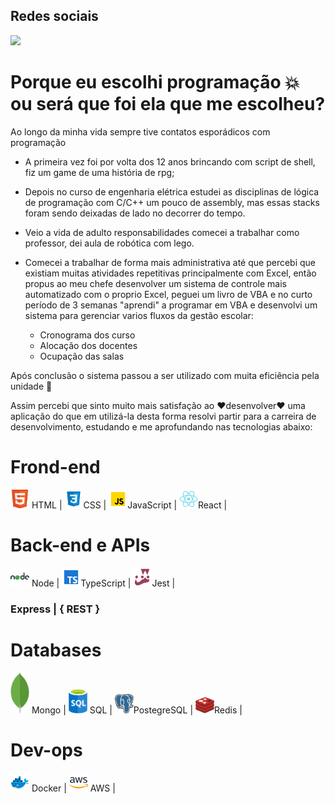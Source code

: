 ## Redes sociais

<a href= https://www.linkedin.com/in/rafaelbporto> <img src=https://img.shields.io/badge/linkedin-0077B5.svg /></a>

# Porque eu escolhi programação :boom: ou será que foi ela que me escolheu? 

Ao longo da minha vida sempre tive contatos esporádicos com programação
- A primeira vez foi por volta dos 12 anos brincando com script de shell, fiz um game de uma história de rpg;

- Depois no curso de engenharia elétrica estudei as disciplinas de lógica de programação com C/C++ um pouco de assembly, mas essas stacks foram sendo deixadas de lado no decorrer do tempo.
- Veio a vida de adulto responsabilidades comecei a trabalhar como professor, dei aula de robótica com lego.
- Comecei a trabalhar de forma mais administrativa até que percebi que existiam muitas atividades repetitivas principalmente com Excel, então propus ao meu chefe desenvolver um sistema de controle mais automatizado com o proprio Excel, peguei um livro de VBA e no curto período de 3 semanas "aprendi" a programar em VBA e desenvolvi um sistema para gerenciar varios fluxos da gestão escolar:
  - Cronograma dos curso
  - Alocação dos docentes
  - Ocupação das salas

Após conclusão o sistema passou a ser utilizado com muita eficiência pela unidade :metal:

Assim percebi que sinto muito mais satisfação ao :heart:desenvolver:heart: uma aplicação do que em utilizá-la desta forma resolvi partir para a carreira de desenvolvimento, estudando e me aprofundando nas tecnologias abaixo:



# Frond-end

<span><img src=imgs/htlm.png width=30px> HTML |</img> </span> 
<span><img src=/imgs/css.svg width=30px>CSS  |</img>  </span> 
<span><img src=/imgs/icons8-javascript-96.svg width=30px>JavaScript  |</img></span> 
<span><img src=imgs/react.svg width=30px/>React   |</img></span> 
 
# Back-end e APIs
<span><img src=imgs/node.svg width=30px;/> Node | </span>
<span><img src=imgs/icons8-typescript.svg width=30px;/>TypeScript  |</span> 
<span><img src=imgs/jest.png width=30px;/>Jest  |</span> 
<h3> Express |  { REST } </h3>

# Databases
<span><img src=imgs/mongodb.svg width=30px;/> Mongo  |  </span> 
<span><img src=imgs/sql.svg width=30px;/> SQL  |  </span> 
<span><img src=/imgs/postgresql.svg width=30px;/>PostegreSQL  |  </span> 
<span><img src=/imgs/redis.svg width=30px;/>Redis  |  </span> 

# Dev-ops
<span><img src=imgs/docker.svg width=30px;/> Docker  |  </span> 
<span><img src=imgs/aws.svg width=30px;/> AWS  |  </span> 

<!--
**rafaelBPorto/rafaelbporto** is a ✨ _special_ ✨ repository because its `README.md` (this file) appears on your GitHub profile.

Here are some ideas to get you started:

- 🔭 I’m currently working on ...
- 🌱 I’m currently learning ...
- 👯 I’m looking to collaborate on ...
- 🤔 I’m looking for help with ...
- 💬 Ask me about ...
- 📫 How to reach me: ...
- 😄 Pronouns: ...
- ⚡ Fun fact: ...
-->
